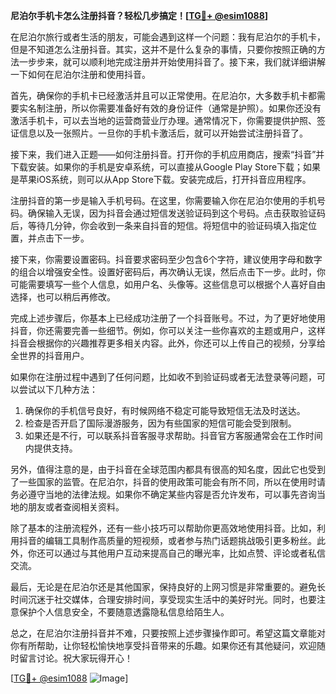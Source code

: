 **尼泊尔手机卡怎么注册抖音？轻松几步搞定！[[TG💪+ @esim1088](https://t.me/s/esim1088)]**

在尼泊尔旅行或者生活的朋友，可能会遇到这样一个问题：我有尼泊尔的手机卡，但是不知道怎么注册抖音。其实，这并不是什么复杂的事情，只要你按照正确的方法一步步来，就可以顺利地完成注册并开始使用抖音了。接下来，我们就详细讲解一下如何在尼泊尔注册和使用抖音。

首先，确保你的手机卡已经激活并且可以正常使用。在尼泊尔，大多数手机卡都需要实名制注册，所以你需要准备好有效的身份证件（通常是护照）。如果你还没有激活手机卡，可以去当地的运营商营业厅办理。通常情况下，你需要提供护照、签证信息以及一张照片。一旦你的手机卡激活后，就可以开始尝试注册抖音了。

接下来，我们进入正题——如何注册抖音。打开你的手机应用商店，搜索“抖音”并下载安装。如果你的手机是安卓系统，可以直接从Google Play Store下载；如果是苹果iOS系统，则可以从App Store下载。安装完成后，打开抖音应用程序。

注册抖音的第一步是输入手机号码。在这里，你需要输入你在尼泊尔使用的手机号码。确保输入无误，因为抖音会通过短信发送验证码到这个号码。点击获取验证码后，等待几分钟，你会收到一条来自抖音的短信。将短信中的验证码填入指定位置，并点击下一步。

接下来，你需要设置密码。抖音要求密码至少包含6个字符，建议使用字母和数字的组合以增强安全性。设置好密码后，再次确认无误，然后点击下一步。此时，你可能需要填写一些个人信息，如用户名、头像等。这些信息可以根据个人喜好自由选择，也可以稍后再修改。

完成上述步骤后，你基本上已经成功注册了一个抖音账号。不过，为了更好地使用抖音，你还需要完善一些细节。例如，你可以关注一些你喜欢的主题或用户，这样抖音会根据你的兴趣推荐更多相关内容。此外，你还可以上传自己的视频，分享给全世界的抖音用户。

如果你在注册过程中遇到了任何问题，比如收不到验证码或者无法登录等问题，可以尝试以下几种方法：

1. 确保你的手机信号良好，有时候网络不稳定可能导致短信无法及时送达。
2. 检查是否开启了国际漫游服务，因为有些国家的短信可能会受到限制。
3. 如果还是不行，可以联系抖音客服寻求帮助。抖音官方客服通常会在工作时间内提供支持。

另外，值得注意的是，由于抖音在全球范围内都具有很高的知名度，因此它也受到了一些国家的监管。在尼泊尔，抖音的使用政策可能会有所不同，所以在使用时请务必遵守当地的法律法规。如果你不确定某些内容是否允许发布，可以事先咨询当地的朋友或者查阅相关资料。

除了基本的注册流程外，还有一些小技巧可以帮助你更高效地使用抖音。比如，利用抖音的编辑工具制作高质量的短视频，或者参与热门话题挑战吸引更多粉丝。此外，你还可以通过与其他用户互动来提高自己的曝光率，比如点赞、评论或者私信交流。

最后，无论是在尼泊尔还是其他国家，保持良好的上网习惯是非常重要的。避免长时间沉迷于社交媒体，合理安排时间，享受现实生活中的美好时光。同时，也要注意保护个人信息安全，不要随意透露隐私信息给陌生人。

总之，在尼泊尔注册抖音并不难，只要按照上述步骤操作即可。希望这篇文章能对你有所帮助，让你轻松愉快地享受抖音带来的乐趣。如果你还有其他疑问，欢迎随时留言讨论。祝大家玩得开心！

[[TG💪+ @esim1088](https://t.me/s/esim1088) ![Image](https://i.postimg.cc/4NQfJmqS/Snipaste-2025-05-13-00-14-12.png)]